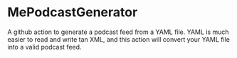 # MePodcastGenerator

A github action to generate a podcast feed from a YAML file. YAML is much easier to read and write tan XML, and this action will convert your YAML file into a valid podcast feed.

